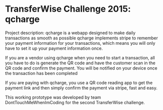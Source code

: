 # TransferWise Challenge 2015: qcharge
Project description:
qcharge is a webapp designed to make daily transactions as smooth as possible
qcharge implements stripe to remember your payment information for your transactions,
which means you will only have to set it up your payment information once.

If you are a vendor using qcharge when you need to start a transaction,
all you have to do is generate the QR code and have the customer scan in the QR code and confirm the payment.
You will be notified on your device once the transaction has been completed

If you are paying with qcharge, you use a QR code reading app to get the payment link and then simply confirm the payment via stripe, fast and easy. 

This working prototype was developed by team DontTouchMeWhenImCoding for the second TransferWise challenge.  
